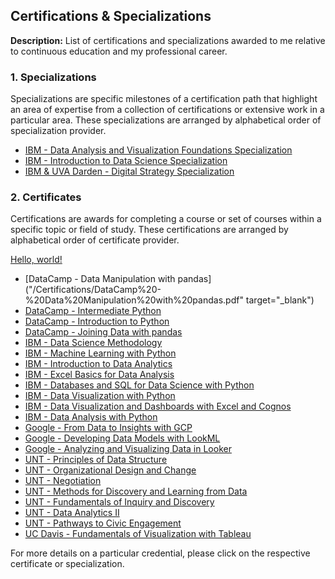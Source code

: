 ## Certifications & Specializations

**Description:** List of certifications and specializations awarded to me relative to continuous education and my professional career.

### 1. Specializations

Specializations are specific milestones of a certification path that highlight an area of expertise from a collection of certifications or extensive work in a particular area. These specializations are arranged by alphabetical order of specialization provider. 

- [IBM - Data Analysis and Visualization Foundations Specialization](/Certifications/IBM%20-%20Data%20Analysis%20and%20Visualization%20Foundations%20Specialization.pdf)
- [IBM - Introduction to Data Science Specialization](/Certifications/IBM%20-%20Introduction%20to%20Data%20Science%20Specialization.pdf)
- [IBM & UVA Darden - Digital Strategy Specialization](/Certifications/IBM%20&%20UVA%20Darden%20-%20Digital%20Strategy%20Specialization.pdf)

### 2. Certificates

Certifications are awards for completing a course or set of courses within a specific topic or field of study. These certifications are arranged by alphabetical order of certificate provider.

<a href="http://example.com/" target="_blank">Hello, world!</a>
- [DataCamp - Data Manipulation with pandas]("/Certifications/DataCamp%20-%20Data%20Manipulation%20with%20pandas.pdf" target="_blank")
- [DataCamp - Intermediate Python](/Certifications/DataCamp%20-%20Intermediate%20Python.pdf)
- [DataCamp - Introduction to Python](/Certifications/DataCamp%20-%20Introduction%20to%20Python.pdf)
- [DataCamp - Joining Data with pandas](/Certifications/DataCamp%20-%20Joining%20Data%20with%20pandas.pdf)
- [IBM - Data Science Methodology](/Certifications/IBM%20-%20Data%20Science%20Methodology.pdf)
- [IBM - Machine Learning with Python](/Certifications/IBM%20%20-%20Machine%20Learning%20with%20Python.pdf)
- [IBM - Introduction to Data Analytics](/Certifications/IBM%20%20-%20Introduction%20to%20Data%20Analytics.pdf)
- [IBM - Excel Basics for Data Analysis](/Certifications/IBM%20%20-%20Excel%20Basics%20for%20Data%20Analysis.pdf)
- [IBM - Databases and SQL for Data Science with Python](/Certifications/IBM%20%20-%20Databases%20and%20SQL%20for%20Data%20Science%20with%20Python.pdf)
- [IBM - Data Visualization with Python](/Certifications/IBM%20%20-%20Data%20Analysis%20with%20Python.pdf)
- [IBM - Data Visualization  and Dashboards with Excel and Cognos](/Certifications/IBM%20%20-%20Data%20Visualization%20%20and%20Dashboards%20with%20Excel%20and%20Cognos.pdf)
- [IBM - Data Analysis with Python](/Certifications/IBM%20%20-%20Data%20Analysis%20with%20Python.pdf)
- [Google - From Data to Insights with GCP](/Certifications/Google%20-%20From%20Data%20to%20Insights%20with%20GCP.pdf)
- [Google - Developing Data Models with LookML](/Certifications/Google%20-%20Developing%20Data%20Models%20with%20LookML.pdf)
- [Google - Analyzing and Visualizing Data in Looker](/Certifications/Google%20-%20Analyzing%20and%20Visualizing%20Data%20in%20Looker.pdf)
- [UNT - Principles of Data Structure](/Certifications/UNT%20-%20Principles%20of%20Data%20Structure.pdf)
- [UNT - Organizational Design and Change](/Certifications/UNT%20-%20Organizational%20Design%20and%20Change.pdf)
- [UNT - Negotiation](/Certifications/UNT%20-%20Negotiation.pdf)
- [UNT - Methods for Discovery and Learning from Data](/Certifications/UNT%20-%20Methods%20for%20Discovery%20and%20Learning%20from%20Data.pdf)
- [UNT - Fundamentals of Inquiry and Discovery](/Certifications/UNT%20-%20Fundamentals%20of%20Inquiry%20and%20Discovery.pdf)
- [UNT - Data Analytics II](/Certifications/UNT%20-%20Data%20Analytics%20II.pdf)
- [UNT - Pathways to Civic Engagement](/Certifications/UNT%20-%20%20Pathways%20to%20Civic%20Engagement.pdf)
- [UC Davis - Fundamentals of Visualization with Tableau](/Certifications/UC%20Davis%20-%20Fundamentals%20of%20Visualization%20with%20Tableau.pdf)

For more details on a particular credential, please click on the respective certificate or specialization.

